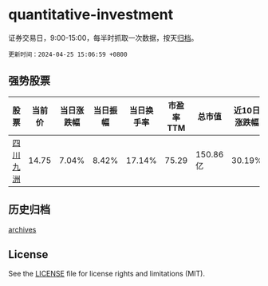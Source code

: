 # quantitative-investment

证券交易日，9:00-15:00，每半时抓取一次数据，按天[归档](archives)。

`更新时间：2024-04-25 15:06:59 +0800`

## 强势股票

|股票|当前价|当日涨跌幅|当日振幅|当日换手率|市盈率TTM|总市值|近10日涨跌幅|
|----|----|----|----|----|----|----|----|
|[四川九洲](https://xueqiu.com/S/SZ000801)|14.75|7.04%|8.42%|17.14%|75.29|150.86亿|30.19%|

## 历史归档

[archives](archives)

## License

See the [LICENSE](LICENSE) file for license rights and limitations (MIT).